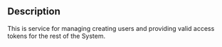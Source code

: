 ## Description

This is service for managing creating users and providing valid access tokens for the rest of the System.
